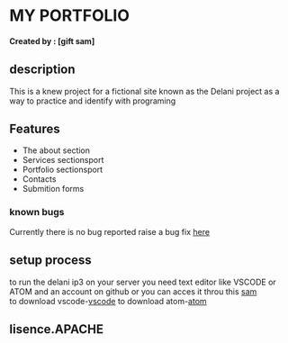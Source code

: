 # MY PORTFOLIO
#### Created by : [gift sam]
## description
This is a knew project for a fictional site known as the Delani project as a way to practice and identify with programing
## Features
- The about section
- Services sectionsport
- Portfolio sectionsport
- Contacts
- Submition forms
### known bugs 
Currently there is no bug reported raise a bug fix [here](gmansesco@gmail.com)
## setup process 
to run the delani ip3 on your server you need text editor like VSCODE or ATOM and an account on github or you can acces it throu this [sam](https://github.com/sam-dev-byte/DELANI-STUDIO)  
to download vscode-[vscode](https://code.visualstudio.com/download)
to download atom-[atom](https://atom.io/)
## lisence.APACHE
